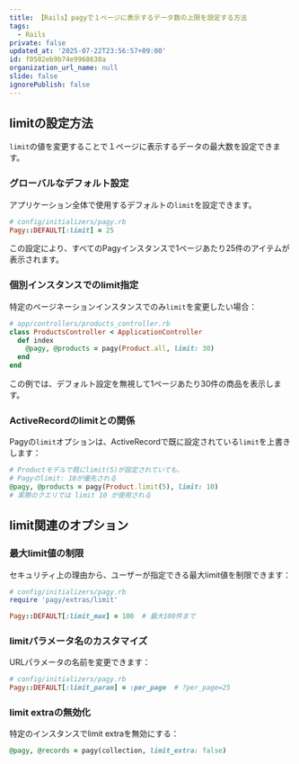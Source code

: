 ```yaml
---
title: 【Rails】pagyで１ページに表示するデータ数の上限を設定する方法
tags:
  - Rails
private: false
updated_at: '2025-07-22T23:56:57+09:00'
id: f0502eb9b74e9968638a
organization_url_name: null
slide: false
ignorePublish: false
---
```

## limitの設定方法

`limit`の値を変更することで１ページに表示するデータの最大数を設定できます。

### グローバルなデフォルト設定

アプリケーション全体で使用するデフォルトの`limit`を設定できます。

```ruby
# config/initializers/pagy.rb
Pagy::DEFAULT[:limit] = 25
```

この設定により、すべてのPagyインスタンスで1ページあたり25件のアイテムが表示されます。

### 個別インスタンスでのlimit指定

特定のページネーションインスタンスでのみ`limit`を変更したい場合：

```ruby
# app/controllers/products_controller.rb
class ProductsController < ApplicationController
  def index
    @pagy, @products = pagy(Product.all, limit: 30)
  end
end
```

この例では、デフォルト設定を無視して1ページあたり30件の商品を表示します。

###  ActiveRecordのlimitとの関係

Pagyの`limit`オプションは、ActiveRecordで既に設定されている`limit`を上書きします：

```ruby
# Productモデルで既にlimit(5)が設定されていても、
# Pagyのlimit: 10が優先される
@pagy, @products = pagy(Product.limit(5), limit: 10)
# 実際のクエリでは limit 10 が使用される
```

## limit関連のオプション

### 最大limit値の制限

セキュリティ上の理由から、ユーザーが指定できる最大limit値を制限できます：

```ruby
# config/initializers/pagy.rb
require 'pagy/extras/limit'

Pagy::DEFAULT[:limit_max] = 100  # 最大100件まで
```

###  limitパラメータ名のカスタマイズ

URLパラメータの名前を変更できます：

```ruby
# config/initializers/pagy.rb
Pagy::DEFAULT[:limit_param] = :per_page  # ?per_page=25
```

### limit extraの無効化

特定のインスタンスでlimit extraを無効にする：

```ruby
@pagy, @records = pagy(collection, limit_extra: false)
```

